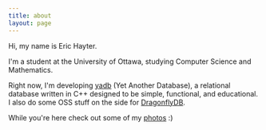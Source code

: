 ```yaml
---
title: about
layout: page
---
```


Hi, my name is Eric Hayter.

I'm a student at the University of Ottawa, studying Computer Science and Mathematics.

Right now, I'm developing [yadb](https://github.com/EricHayter/yadb) (Yet Another Database), a relational database written in C++ designed to be simple, functional, and educational. I also do some OSS stuff on the side for [DragonflyDB](https://github.com/dragonflydb/dragonfly).

While you're here check out some of my [photos](/photos) :)

